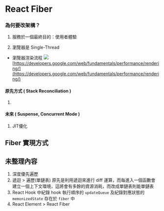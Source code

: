 
# React Fiber

### 為何要改架構？
1. 服務於一個最終目的：使用者體驗

3. 瀏覽器是 Single-Thread
- 瀏覽器渲染流程
![](https://miro.medium.com/max/2186/0*_qpgAjv7U3Q3X6k1.jpg)[https://developers.google.com/web/fundamentals/performance/rendering/](https://developers.google.com/web/fundamentals/performance/rendering/)

#### 原先方式 ( Stack Reconciliation )
1. 
#### 未來 ( Suspense, Concurrent Mode )
1. JIT優化
## Fiber 實現方式
## 未整理內容
1. 深度優先遍歷
2. 遞迴 > 遍歷(單鏈表)
原先是利用遞迴來進行 diff 運算，而每進入一個函數會建立一個上下文環境，這將會有多餘的資源消耗，而改成單鏈表則能單鏈表
3. React Hook 中紀錄 hook 執行順序的 `updateQueue` 及紀錄對應狀態的 `memonizedState` 存在於 `fiber` 中
4. React Element > React Fiber
<!--stackedit_data:
eyJoaXN0b3J5IjpbLTExMDI5OTQwMzYsLTgxOTAwNzg0NCwxMj
Q1MDc1ODI4LDEzNDc2NTQxOTAsMjA3OTkxMjA3NCwtMTIwNDUw
NjQ4NywtMTU5MTkzOTQyOSw4NjUzMzMxOTVdfQ==
-->
